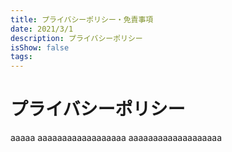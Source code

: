 ```yaml
---
title: プライバシーポリシー・免責事項
date: 2021/3/1
description: プライバシーポリシー
isShow: false
tags:
---
```

# プライバシーポリシー
aaaaa
aaaaaaaaaaaaaaaaaa
aaaaaaaaaaaaaaaaaaa
